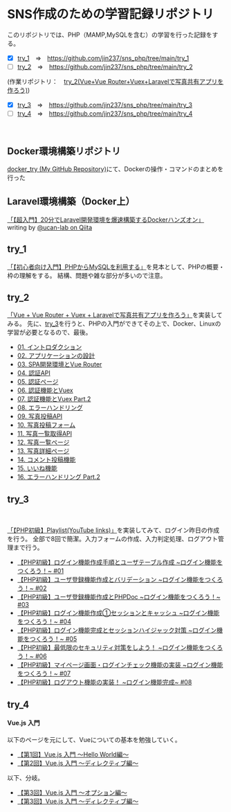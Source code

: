 # SNS作成のための学習記録リポジトリ
このリポジトリでは、PHP（MAMP,MySQLを含む）の学習を行った記録をする。
<br>
- [x] [try_1](https://github.com/jin237/sns_php/tree/main/try_1)　=>　https://github.com/jin237/sns_php/tree/main/try_1
- [ ] [try_2](https://github.com/jin237/sns_php/tree/main/try_2)　=>　https://github.com/jin237/sns_php/tree/main/try_2

(作業リポジトリ：　[try_2(Vue+Vue Router+Vuex+Laravelで写真共有アプリを作ろう)](https://github.com/jin237/try_2/tree/main/vuesplash))

- [x] [try_3](https://github.com/jin237/sns_php/tree/main/try_3)　=>　https://github.com/jin237/sns_php/tree/main/try_3
- [ ] [try_4](https://github.com/jin237/sns_php/tree/main/try_4)　=>　https://github.com/jin237/sns_php/tree/main/try_4
<br>

## Docker環境構築リポジトリ
[docker_try (My GitHub Repository)](https://github.com/jin237/docker_try)にて、Dockerの操作・コマンドのまとめを行った

## Laravel環境構築（Docker上）
[「【超入門】20分でLaravel開発環境を爆速構築するDockerハンズオン」](https://qiita.com/ucan-lab/items/56c9dc3cf2e6762672f4) writing by [@ucan-lab on Qiita](https://qiita.com/ucan-lab)


## try_1
[「【初心者向け入門】PHPからMySQLを利用する」](https://qiita.com/ab-boy_ringo/items/8274c66b6692966fdc55)を見本として、PHPの概要・枠の理解をする。
結構、問題や雑な部分が多いので注意。
<br>

## try_2
[「Vue + Vue Router + Vuex + Laravelで写真共有アプリを作ろう」](https://www.hypertextcandy.com/vue-laravel-tutorial-introduction)を実装してみる。
先に、[try_3](https://github.com/jin237/sns_php/tree/main/try_3)を行うと、PHPの入門ができてその上で、Docker、Linuxの学習が必要となるので、最後。

- [01. イントロダクション](https://www.hypertextcandy.com/vue-laravel-tutorial-introduction/)
- [02. アプリケーションの設計](https://www.hypertextcandy.com/vue-laravel-tutorial-application-design/)
- [03. SPA開発環境とVue Router](https://www.hypertextcandy.com/vue-laravel-tutorial-setting-up-spa-project/)
- [04. 認証API](https://www.hypertextcandy.com/vue-laravel-tutorial-authentication/)
- [05. 認証ページ](https://www.hypertextcandy.com/vue-laravel-tutorial-authentication-part-2/)
- [06. 認証機能とVuex](https://www.hypertextcandy.com/vue-laravel-tutorial-authentication-part-3/)
- [07. 認証機能とVuex Part.2](https://www.hypertextcandy.com/vue-laravel-tutorial-authentication-part-4/)
- [08. エラーハンドリング](https://www.hypertextcandy.com/vue-laravel-tutorial-error-handling/)
- [09. 写真投稿API](https://www.hypertextcandy.com/vue-laravel-tutorial-submit-photo/)
- [10. 写真投稿フォーム](https://www.hypertextcandy.com/vue-laravel-tutorial-submit-photo-part-2/)
- [11. 写真一覧取得API](https://www.hypertextcandy.com/vue-laravel-tutorial-list-photos/)
- [12. 写真一覧ページ](https://www.hypertextcandy.com/vue-laravel-tutorial-list-photos-part-2/)
- [13. 写真詳細ページ](https://www.hypertextcandy.com/vue-laravel-tutorial-photo-detail/)
- [14. コメント投稿機能](https://www.hypertextcandy.com/vue-laravel-tutorial-add-comment/)
- [15. いいね機能](https://www.hypertextcandy.com/vue-laravel-tutorial-likes/)
- [16. エラーハンドリング Part.2](https://www.hypertextcandy.com/vue-laravel-tutorial-error-handling-part-2/)

## try_3
<br>

[「【PHP初級】Playlist(YouTube links)」](https://www.youtube.com/playlist?list=PLCyDm9NTxdhKocC4K-CmdXVGEM-9a8U6C)を実装してみて、ログイン昨日の作成を行う。
 全部で8回で簡潔。入力フォームの作成、入力判定処理、ログアウト管理まで行う。
 
- [【PHP初級】ログイン機能作成手順とユーザテーブル作成 \~ログイン機能をつくろう！~ #01](https://www.youtube.com/watch?v=uCvPMe5wsNk&list=PLCyDm9NTxdhKocC4K-CmdXVGEM-9a8U6C&index=2)
- [【PHP初級】ユーザ登録機能作成とバリデーション \~ログイン機能をつくろう！~ #02](https://www.youtube.com/watch?v=Ud_Inw3O_D4&list=PLCyDm9NTxdhKocC4K-CmdXVGEM-9a8U6C&index=2)
- [【PHP初級】ユーザ登録機能作成とPHPDoc \~ログイン機能をつくろう！~ #03](https://www.youtube.com/watch?v=cf4appMVoFM&list=PLCyDm9NTxdhKocC4K-CmdXVGEM-9a8U6C&index=3)
- [【PHP初級】ログイン機能作成①セッションとキャッシュ \~ログイン機能をつくろう！~ #04](https://www.youtube.com/watch?v=k8N3Vj561Do&list=PLCyDm9NTxdhKocC4K-CmdXVGEM-9a8U6C&index=4)
- [【PHP初級】ログイン機能完成とセッションハイジャック対策 \~ログイン機能をつくろう！~ #05](https://www.youtube.com/watch?v=dqBXX_vH19s&list=PLCyDm9NTxdhKocC4K-CmdXVGEM-9a8U6C&index=5)
- [【PHP初級】最低限のセキュリティ対策をしよう！ \~ログイン機能をつくろう！~ #06](https://www.youtube.com/watch?v=L-Eo2AEm3VE&list=PLCyDm9NTxdhKocC4K-CmdXVGEM-9a8U6C&index=6)
- [【PHP初級】マイページ画面・ログインチェック機能の実装 \~ログイン機能をつくろう！~ #07](https://www.youtube.com/watch?v=YDuuT850dYU&list=PLCyDm9NTxdhKocC4K-CmdXVGEM-9a8U6C&index=7)
- [【PHP初級】ログアウト機能の実装！ \~ログイン機能完成~ #08](https://www.youtube.com/watch?v=k8QcB9LqeWQ&list=PLCyDm9NTxdhKocC4K-CmdXVGEM-9a8U6C&index=8)



## try_4

#### Vue.js 入門
以下のページを元にして、Vueについての基本を勉強していく。

- [【第1回】Vue.js 入門 〜Hello World編〜](https://rightcode.co.jp/blog/information-technology/vue-js-introduction-hello-world)
- [【第2回】Vue.js 入門 〜ディレクティブ編〜](https://rightcode.co.jp/blog/information-technology/vue-js-introduction-directive)

以下、分岐。
- [【第3回】Vue.js 入門 〜オプション編〜](https://rightcode.co.jp/blog/information-technology/vue-js-introduction-option-el-data-methods-computed-watch)
- [【第3回】Vue.js 入門 〜ディレクティブ編〜](https://rightcode.co.jp/blog/information-technology/vue-js-introduction-directive-v-if-v-show-v-for-v-once)


